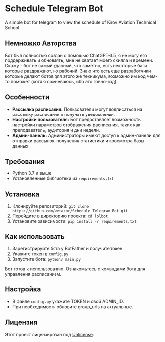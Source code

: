 # Schedule Telegram Bot
A simple bot for telegram to view the schedule of Kirov Aviation Technical School.

## Немножко Авторства
Бот был полностью создан с помощью ChatGPT-3.5, я не могу его поддерживать и обновлять, мне не хватает моего скилла и времени. Скажу - бот не самый удачный, что заметно, есть некоторые баги которые раздражают, но рабочий. Знаю что есть еще разработчики которые делают ботов для этого же техникума, возможно им код чем-то поможет (хотя я сомневаюсь, ибо это говно-код).

## Особенности

- **Рассылка расписания:** Пользователи могут подписаться на рассылку расписания и получать уведомления.
- **Настройки пользователя:** Бот предоставляет возможность настройки параметров отображения расписания, таких как преподаватель, аудитория и дни недели.
- **Админ-панель:** Администраторы имеют доступ к админ-панели для отправки рассылок, получения статистики и просмотра базы данных.

## Требования

- Python 3.7 и выше
- Установленные библиотеки из `requirements.txt`

## Установка

1. Клонируйте репозиторий: `git clone https://github.com/wetakor/Schedule_Telegram_Bot.git`
2. Перейдите в директорию проекта: `cd lolbot`
3. Установите зависимости: `pip install -r requirements.txt`

## Как использовать

1. Зарегистрируйте бота у BotFather и получите токен.
2. Укажите токен в `config.py`
3. Запустите бота: `python3 main.py`

Бот готов к использованию. Ознакомьтесь с командами бота для управления расписанием.

## Настройка

- В файле `config.py` укажите TOKEN и свой ADMIN_ID.
- При необходимости обновите group_urls на актуальные.

## Лицензия

Этот проект лицензирован под [Unlicense](LICENSE).
